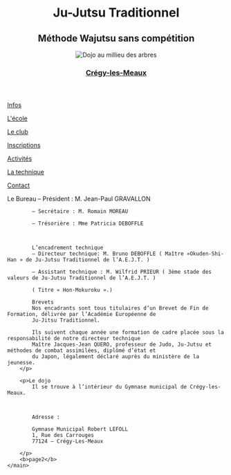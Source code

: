 <!DOCTYPE html>
<html lang="fr">

<head>
    <meta charset="UTF-8">
    <meta name="viewport" content="width=device-width, initial-scale=1.0">
    <link rel="stylesheet" href="./fichier CSS/reset.css">
    <link rel="stylesheet" href="./fichier CSS/stylesamouraî.css">
    <link rel="stylesheet" href="./fichier CSS/style.css">
    <link rel="stylesheet" href="./fichier CSS/stylepageaccueil.css">
    <link rel="stylesheet" href="./fichier CSS/typo.css">
    <title>Club</title>
</head>
<!--ajouter sous onglet "Le dojo" et "l'encadrement"  -->

<body>
    <main>
        <header>
            <h1 class="titre1">Ju-Jutsu Traditionnel</h1>
            <h2 class="titre2">Méthode Wajutsu sans compétition</h2>
            <img class="imgtitre" src="./img samourai/baniere.webp" alt="Dojo au millieu des arbres">
            <h3 class="sous"> <a
                href="https://www.google.com/maps/place//data=!4m2!3m1!1s0x47e8a04c9567e68d:0xe1ee84e3a4b818a2?sa=X&ved=1t:8290&ictx=111"
                target="_blank">Crégy-les-Meaux</a></h3>
        </header>
        <div>
            <nav class="vaflex">
                <p class="menu"><a href="info.html">Infos</a></p>
                <p class="menu"><a href="ecole.html">L'école</a></p>
                <p class="menu"><a href="club.html">Le club</a></p>
                <p class="menu"><a href="inscription.html">Inscriptions</a></p>
                <p class="menu"><a href="activites.html">Activités</a></p>
                <p class="menu"><a href="technique.html">La technique</a></p>
                <p class="menu"><a href="contac.html">Contact</a></p>
            </nav>
        </div>
        <p>
            Le Bureau
            – Président : M. Jean-Paul GRAVALLON

            – Secrétaire : M. Romain MOREAU

            – Trésorière : Mme Patricia DEBOFFLE



            L’encadrement technique
            – Directeur technique: M. Bruno DEBOFFLE ( Maître »Okuden-Shi-Han » de Ju-Jutsu Traditionnel de l’A.E.J.T. )

            – Assistant technique : M. Wilfrid PRIEUR ( 3ème stade des valeurs de Ju-Jutsu Traditionnel de l’A.E.J.T. )

            ( Titre « Hon-Mokuroku ».)

            Brevets
            Nos encadrants sont tous titulaires d’un Brevet de Fin de Formation, délivrée par l’Académie Européenne de
            Ju-Jitsu Traditionnel.

            Ils suivent chaque année une formation de cadre placée sous la responsabilité de notre directeur technique
            Maître Jacques-Jean QUERO, professeur de Judo, Ju-Jutsu et méthodes de combat assimilées, diplômé d’état et
            du Japon, légalement déclaré auprès du ministère de la jeunesse.
        </p>

        <p>Le dojo
            Il se trouve à l’intérieur du Gymnase municipal de Crégy-les-Meaux.



            Adresse :

            Gymnase Municipal Robert LEFOLL
            1, Rue des Carrouges
            77124 – Crégy-Les-Meaux

        </p>
        <b>page2</b>
    </main>
</body>